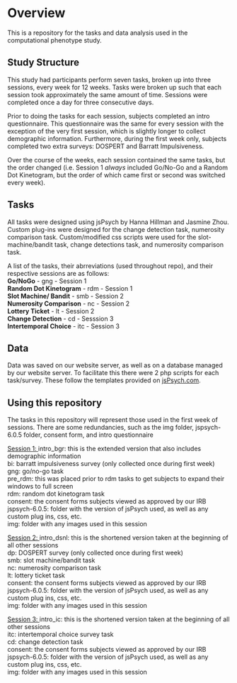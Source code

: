 # Overview

This is a repository for the tasks and data analysis used in the computational phenotype study.


## Study Structure

This study had participants perform seven tasks, broken up into three sessions, every week for 12 weeks.
Tasks were broken up such that each session took approximately the same amount of time.
Sessions were completed once a day for three consecutive days. <br>

Prior to doing the tasks for each session, subjects completed an intro questionnaire.
This questionnaire was the same for every session with the exception of the very first session,
which is slightly longer to collect demographic information.
Furthermore, during the first week only, subjects completed two extra surveys: DOSPERT and Barratt Impulsiveness.

Over the course of the weeks, each session contained the same tasks, but the order changed (i.e. Session 1 *always* included Go/No-Go and a Random Dot Kinetogram, but the order of which came first or second was switched every week).

## Tasks

All tasks were designed using jsPsych by Hanna Hillman and Jasmine Zhou.
Custom plug-ins were designed for the change detection task, numerosity comparison task.
Custom/modified css scripts were used for the slot-machine/bandit task, change detections task, and numerosity comparison task.

A list of the tasks, their abrreviations (used throughout repo), and their respective sessions are as follows:<br>
**Go/NoGo** - gng - Session 1<br>
**Random Dot Kinetogram** - rdm - Session 1<br>
**Slot Machine/ Bandit** - smb - Session 2<br>
**Numerosity Comparison** - nc - Session 2<br>
**Lottery Ticket** - lt - Session 2<br>
**Change Detection** - cd - Sesssion 3<br>
**Intertemporal Choice** - itc - Session 3<br>


## Data

Data was saved on our website server, as well as on a database managed by our website server.
To facilitate this there were 2 php scripts for each task/survey. These follow the templates provided on [jsPsych.com](https://www.jspsych.org/overview/data/#storing-data-permanently-in-a-mysql-database).

## Using this repository

The tasks in this repository will represent those used in the first week of sessions. There are some redundancies, such as the img folder, jspsych-6.0.5 folder, consent form, and intro questionnaire

<u> Session 1: </u>
intro_bgr: this is the extended version that also includes demographic information<br>
bi: barratt impulsiveness survey (only collected once during first week)<br>
gng: go/no-go task<br>
pre_rdm: this was placed prior to rdm tasks to get subjects to expand their windows to full screen <br>
rdm: random dot kinetogram task<br>
consent: the consent forms subjects viewed as approved by our IRB <br>
jspsych-6.0.5: folder with the version of jsPsych used, as well as any custom plug ins, css, etc.<br>
img: folder with any images used in this session <br>

<u> Session 2: </u>
intro_dsnl: this is the shortened version taken at the beginning of all other sessions<br>
dp: DOSPERT survey (only collected once during first week)<br>
smb: slot machine/bandit task <br>
nc: numerosity comparison task <br>
lt: lottery ticket task <br>
consent: the consent forms subjects viewed as approved by our IRB
jspsych-6.0.5: folder with the version of jsPsych used, as well as any custom plug ins, css, etc.<br>
img: folder with any images used in this session <br>

<u> Session 3: </u>
intro_ic: this is the shortened version taken at the beginning of all other sessions<br>
itc: intertemporal choice survey task <br>
cd: change detection task <br>
consent: the consent forms subjects viewed as approved by our IRB
jspsych-6.0.5: folder with the version of jsPsych used, as well as any custom plug ins, css, etc.<br>
img: folder with any images used in this session <br>
